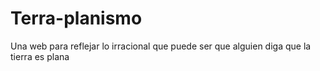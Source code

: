 # Terra-planismo
Una web para reflejar lo irracional que puede ser que alguien diga que la tierra es plana

